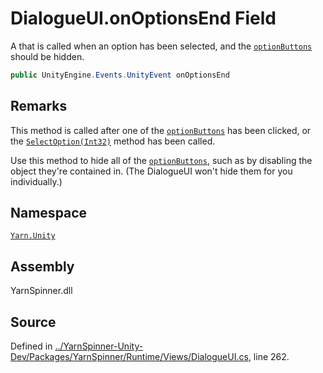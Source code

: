 # DialogueUI.onOptionsEnd Field

A <see cref="!:UnityEngine.Events.UnityEvent"></see> that is called
when an option has been selected, and the [`optionButtons`](/api/csharp/yarn.unity/dialogueui.optionbuttons.md) should be hidden.


```csharp
public UnityEngine.Events.UnityEvent onOptionsEnd
```
## Remarks

This method is called after one of the [`optionButtons`](/api/csharp/yarn.unity/dialogueui.optionbuttons.md) has been clicked, or the [`SelectOption(Int32)`](/api/csharp/yarn.unity/dialogueui.selectoption-system.int32-.md) method has been called.

Use this method to hide all of the [`optionButtons`](/api/csharp/yarn.unity/dialogueui.optionbuttons.md),
such as by disabling the object they're contained in. (The
DialogueUI won't hide them for you individually.)




## Namespace
[`Yarn.Unity`](/api/csharp/yarn.unity/README.md)

## Assembly
YarnSpinner.dll

## Source
Defined in [../YarnSpinner-Unity-Dev/Packages/YarnSpinner/Runtime/Views/DialogueUI.cs](https://github.com/YarnSpinnerTool/YarnSpinner-Unity//blob/develop/Runtime/Views/DialogueUI.cs#L262), line 262.
